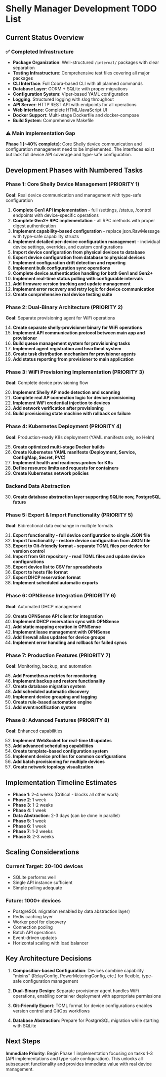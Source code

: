 # Shelly Manager Development TODO List

## Current Status Overview

### ✅ Completed Infrastructure
- **Package Organization**: Well-structured `/internal/` packages with clear separation
- **Testing Infrastructure**: Comprehensive test files covering all major packages  
- **CLI Interface**: Full Cobra-based CLI with all planned commands
- **Database Layer**: GORM + SQLite with proper migrations
- **Configuration System**: Viper-based YAML configuration
- **Logging**: Structured logging with slog throughout
- **API Server**: HTTP REST API with endpoints for all operations
- **Web Interface**: Complete HTML/JavaScript UI
- **Docker Support**: Multi-stage Dockerfile and docker-compose
- **Build System**: Comprehensive Makefile

### ⚠️ Main Implementation Gap
**Phase 1 (~40% complete)**: Core Shelly device communication and configuration management need to be implemented. The interfaces exist but lack full device API coverage and type-safe configuration.

## Development Phases with Numbered Tasks

### Phase 1: Core Shelly Device Management (PRIORITY 1)
**Goal**: Real device communication and management with type-safe configuration

1. **Complete Gen1 API implementation** - full /settings, /status, /control endpoints with device-specific operations
2. **Complete Gen2+ RPC implementation** - all RPC methods with proper digest authentication
3. **Implement capability-based configuration** - replace json.RawMessage with type-safe capability structs
4. **Implement detailed per-device configuration management** - individual device settings, overrides, and custom configurations
5. **Import device configuration from physical devices to database**
6. **Export device configuration from database to physical devices**
7. **Implement configuration drift detection and reporting**
8. **Implement bulk configuration sync operations**
9. **Complete device authentication handling for both Gen1 and Gen2+**
10. **Implement real-time status polling with configurable intervals**
11. **Add firmware version tracking and update management**
12. **Implement error recovery and retry logic for device communication**
13. **Create comprehensive real device testing suite**

### Phase 2: Dual-Binary Architecture (PRIORITY 2)
**Goal**: Separate provisioning agent for WiFi operations

14. **Create separate shelly-provisioner binary for WiFi operations**
15. **Implement API communication protocol between main app and provisioner**
16. **Build queue management system for provisioning tasks**
17. **Implement agent registration and heartbeat system**
18. **Create task distribution mechanism for provisioner agents**
19. **Add status reporting from provisioner to main application**

### Phase 3: WiFi Provisioning Implementation (PRIORITY 3)
**Goal**: Complete device provisioning flow

20. **Implement Shelly AP mode detection and scanning**
21. **Complete real AP connection logic for device provisioning**
22. **Implement WiFi credential injection to devices**
23. **Add network verification after provisioning**
24. **Build provisioning state machine with rollback on failure**

### Phase 4: Kubernetes Deployment (PRIORITY 4)
**Goal**: Production-ready K8s deployment (YAML manifests only, no Helm)

25. **Create optimized multi-stage Docker builds**
26. **Create Kubernetes YAML manifests (Deployment, Service, ConfigMap, Secret, PVC)**
27. **Implement health and readiness probes for K8s**
28. **Define resource limits and requests for containers**
29. **Create Kubernetes network policies**

### Backend Data Abstraction
30. **Create database abstraction layer supporting SQLite now, PostgreSQL future**

### Phase 5: Export & Import Functionality (PRIORITY 5)
**Goal**: Bidirectional data exchange in multiple formats

31. **Export functionality - full device configuration to single JSON file**
32. **Import functionality - restore device configuration from JSON file**
33. **Export to Git-friendly format - separate TOML files per device for version control**
34. **Import from Git repository - read TOML files and update device configurations**
35. **Export device list to CSV for spreadsheets**
36. **Export to hosts file format**
37. **Export DHCP reservation format**
38. **Implement scheduled automatic exports**

### Phase 6: OPNSense Integration (PRIORITY 6)
**Goal**: Automated DHCP management

39. **Create OPNSense API client for integration**
40. **Implement DHCP reservation sync with OPNSense**
41. **Add static mapping creation in OPNSense**
42. **Implement lease management with OPNSense**
43. **Add firewall alias updates for device groups**
44. **Implement error handling and rollback for failed syncs**

### Phase 7: Production Features (PRIORITY 7)
**Goal**: Monitoring, backup, and automation

45. **Add Prometheus metrics for monitoring**
46. **Implement backup and restore functionality**
47. **Create database migration system**
48. **Add scheduled automatic discovery**
49. **Implement device grouping and tagging**
50. **Create rule-based automation engine**
51. **Add event notification system**

### Phase 8: Advanced Features (PRIORITY 8)
**Goal**: Enhanced capabilities

52. **Implement WebSocket for real-time UI updates**
53. **Add advanced scheduling capabilities**
54. **Create template-based configuration system**
55. **Implement device profiles for common configurations**
56. **Add batch provisioning for multiple devices**
57. **Create network topology visualization**

## Implementation Timeline Estimates

- **Phase 1**: 2-4 weeks (Critical - blocks all other work)
- **Phase 2**: 1 week
- **Phase 3**: 1-2 weeks  
- **Phase 4**: 1 week
- **Data Abstraction**: 2-3 days (can be done in parallel)
- **Phase 5**: 1 week
- **Phase 6**: 1 week
- **Phase 7**: 1-2 weeks
- **Phase 8**: 2-3 weeks

## Scaling Considerations

### Current Target: 20-100 devices
- SQLite performs well
- Single API instance sufficient
- Simple polling adequate

### Future: 1000+ devices
- PostgreSQL migration (enabled by data abstraction layer)
- Redis caching layer
- Worker pool for discovery
- Connection pooling
- Batch API operations
- Event-driven updates
- Horizontal scaling with load balancer

## Key Architecture Decisions

1. **Composition-based Configuration**: Devices combine capability "mixins" (RelayConfig, PowerMeteringConfig, etc.) for flexible, type-safe configuration management

2. **Dual-Binary Design**: Separate provisioner agent handles WiFi operations, enabling container deployment with appropriate permissions

3. **Git-Friendly Export**: TOML format for device configurations enables version control and GitOps workflows

4. **Database Abstraction**: Prepare for PostgreSQL migration while starting with SQLite

## Next Steps

**Immediate Priority**: Begin Phase 1 implementation focusing on tasks 1-3 (API implementations and type-safe configuration). This unlocks all subsequent functionality and provides immediate value with real device management.